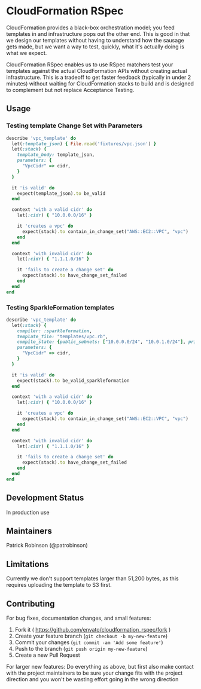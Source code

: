 # CloudFormation RSpec

CloudFormation provides a black-box orchestration model; you feed templates in and infrastructure pops out the other end. This is good in that we design our templates without having to understand how the sausage gets made, but we want a way to test, quickly, what it's actually doing is what we expect.

CloudFormation RSpec enables us to use RSpec matchers test your templates against the actual CloudFormation APIs without creating actual infrastructure. This is a tradeoff to get faster feedback (typically in under 2 minutes) without waiting for CloudFormation stacks to build and is designed to complement but not replace Acceptance Testing.

## Usage

### Testing template Change Set with Parameters

```ruby
describe 'vpc_template' do
  let(:template_json) { File.read('fixtures/vpc.json') }
  let(:stack) {
    template_body: template_json,
    parameters: {
      "VpcCidr" => cidr,
    }
  }

  it 'is valid' do
    expect(template_json).to be_valid
  end

  context 'with a valid cidr' do
    let(:cidr) { "10.0.0.0/16" }

    it 'creates a vpc' do
      expect(stack).to contain_in_change_set("AWS::EC2::VPC", "vpc")
    end
  end

  context 'with invalid cidr' do
    let(:cidr) { "1.1.1.0/16" }

    it 'fails to create a change set' do
      expect(stack).to have_change_set_failed
    end
  end
end
```

### Testing SparkleFormation templates

```ruby
describe 'vpc_template' do
  let(:stack) {
    compiler: :sparkleformation,
    template_file: "templates/vpc.rb",
    compile_state: {public_subnets: ["10.0.0.0/24", "10.0.1.0/24"], private_subnets: ["10.0.2.0/24", "10.0.3.0/24"]},
    parameters: {
      "VpcCidr" => cidr,
    }
  }

  it 'is valid' do
    expect(stack).to be_valid_sparkleformation
  end

  context 'with a valid cidr' do
    let(:cidr) { "10.0.0.0/16" }

    it 'creates a vpc' do
      expect(stack).to contain_in_change_set("AWS::EC2::VPC", "vpc")
    end
  end

  context 'with invalid cidr' do
    let(:cidr) { "1.1.1.0/16" }

    it 'fails to create a change set' do
      expect(stack).to have_change_set_failed
    end
  end
end
```

## Development Status

In production use

## Maintainers

Patrick Robinson (@patrobinson)

## Limitations

Currently we don't support templates larger than 51,200 bytes, as this requires uploading the template to S3 first.

## Contributing

For bug fixes, documentation changes, and small features:  
1. Fork it ( https://github.com/envato/cloudformation_rspec/fork )  
2. Create your feature branch (`git checkout -b my-new-feature`)  
3. Commit your changes (`git commit -am 'Add some feature'`)  
4. Push to the branch (`git push origin my-new-feature`)  
5. Create a new Pull Request  

For larger new features: Do everything as above, but first also make contact with the project maintainers to be sure your change fits with the project direction and you won't be wasting effort going in the wrong direction
